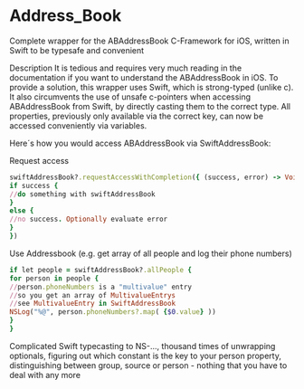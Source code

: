# Address_Book

Complete wrapper for the ABAddressBook C-Framework for iOS, written in Swift to be typesafe and convenient

Description
It is tedious and requires very much reading in the documentation if you want to understand the ABAddressBook in iOS. To provide a solution, this wrapper uses Swift, which is strong-typed (unlike c). It also circumvents the use of unsafe c-pointers when accessing ABAddressBook from Swift, by directly casting them to the correct type. All properties, previously only available via the correct key, can now be accessed conveniently via variables.

Here´s how you would access ABAddressBook via SwiftAddressBook:

Request access

```ruby
swiftAddressBook?.requestAccessWithCompletion({ (success, error) -> Void in
if success {
//do something with swiftAddressBook
}
else {
//no success. Optionally evaluate error
}
})
```

Use Addressbook (e.g. get array of all people and log their phone numbers)

```ruby
if let people = swiftAddressBook?.allPeople {
for person in people {
//person.phoneNumbers is a "multivalue" entry
//so you get an array of MultivalueEntrys
//see MultivalueEntry in SwiftAddressBook
NSLog("%@", person.phoneNumbers?.map( {$0.value} ))
}
}
```

Complicated Swift typecasting to NS-..., thousand times of unwrapping optionals, figuring out which constant is the key to your person property, distinguishing between group, source or person - nothing that you have to deal with any more
